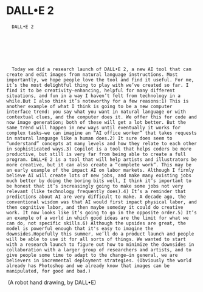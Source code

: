 # DALL•E 2


    
  
    

    
      DALL•E 2

      
    
  

  
    
      Today we did a research launch of DALL•E 2, a new AI tool that can create and edit images from natural language instructions. Most importantly, we hope people love the tool and find it useful. For me, it’s the most delightful thing to play with we’ve created so far. I find it to be creativity-enhancing, helpful for many different situations, and fun in a way I haven’t felt from technology in a while.But I also think it’s noteworthy for a few reasons:1) This is another example of what I think is going to be a new computer interface trend: you say what you want in natural language or with contextual clues, and the computer does it. We offer this for code and now image generation; both of these will get a lot better. But the same trend will happen in new ways until eventually it works for complex tasks—we can imagine an “AI office worker” that takes requests in natural language like a human does.2) It sure does seem to “understand” concepts at many levels and how they relate to each other in sophisticated ways.3) Copilot is a tool that helps coders be more productive, but still is very far from being able to create a full program. DALL•E 2 is a tool that will help artists and illustrators be more creative, but it can also create a “complete work”. This may be an early example of the impact AI on labor markets. Although I firmly believe AI will create lots of new jobs, and make many existing jobs much better by doing the boring bits well, I think it’s important to be honest that it’s increasingly going to make some jobs not very relevant (like technology frequently does).4) It’s a reminder that predictions about AI are very difficult to make. A decade ago, the conventional wisdom was that AI would first impact physical labor, and then cognitive labor, and then maybe someday it could do creative work. It now looks like it’s going to go in the opposite order.5) It’s an example of a world in which good ideas are the limit for what we can do, not specific skills.6) Although the upsides are great, the model is powerful enough that it's easy to imagine the downsides.Hopefully this summer, we’ll do a product launch and people will be able to use it for all sorts of things. We wanted to start with a research launch to figure out how to minimize the downsides in collaboration with a larger group of researchers and artists, and to give people some time to adapt to the change—in general, we are believers in incremental deployment strategies. (Obviously the world already has Photoshop and we already know that images can be manipulated, for good and bad.)        
          
                    
          
        

          
          
        
 (A robot hand drawing, by DALL•E)
    
  


  
